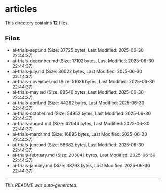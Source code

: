 # articles

This directory contains **12** files.

## Files

- ai-trials-sept.md (Size: 37725 bytes, Last Modified: 2025-06-30 22:44:37)
- ai-trials-december.md (Size: 17102 bytes, Last Modified: 2025-06-30 22:44:37)
- ai-trials-july.md (Size: 36022 bytes, Last Modified: 2025-06-30 22:44:37)
- ai-trials-november.md (Size: 51036 bytes, Last Modified: 2025-06-30 22:44:37)
- ai-trials-may.md (Size: 88546 bytes, Last Modified: 2025-06-30 22:44:37)
- ai-trials-april.md (Size: 44282 bytes, Last Modified: 2025-06-30 22:44:37)
- ai-trials-october.md (Size: 54952 bytes, Last Modified: 2025-06-30 22:44:37)
- ai-trials-august.md (Size: 42046 bytes, Last Modified: 2025-06-30 22:44:37)
- ai-trials-march.md (Size: 16895 bytes, Last Modified: 2025-06-30 22:44:37)
- ai-trials-june.md (Size: 58682 bytes, Last Modified: 2025-06-30 22:44:37)
- ai-trials-february.md (Size: 203042 bytes, Last Modified: 2025-06-30 22:44:37)
- ai-trials-january.md (Size: 38793 bytes, Last Modified: 2025-06-30 22:44:37)

---
*This README was auto-generated.*
